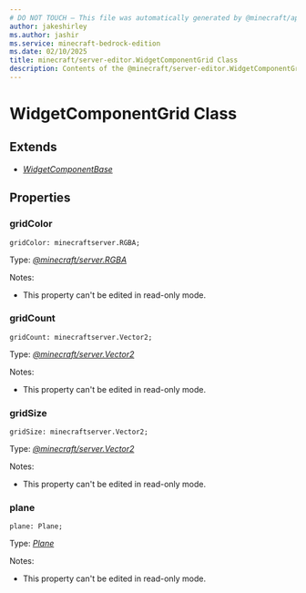 ```yaml
---
# DO NOT TOUCH — This file was automatically generated by @minecraft/api-docs-generator, to report problems file an issue at https://github.com/Mojang/minecraft-scripting-libraries
author: jakeshirley
ms.author: jashir
ms.service: minecraft-bedrock-edition
ms.date: 02/10/2025
title: minecraft/server-editor.WidgetComponentGrid Class
description: Contents of the @minecraft/server-editor.WidgetComponentGrid class.
---
```

# WidgetComponentGrid Class

## Extends
- [*WidgetComponentBase*](WidgetComponentBase.md)

## Properties

### **gridColor**
`gridColor: minecraftserver.RGBA;`

Type: [*@minecraft/server.RGBA*](../../../scriptapi/minecraft/server/RGBA.md)

Notes:
  - This property can't be edited in read-only mode.

### **gridCount**
`gridCount: minecraftserver.Vector2;`

Type: [*@minecraft/server.Vector2*](../../../scriptapi/minecraft/server/Vector2.md)

Notes:
  - This property can't be edited in read-only mode.

### **gridSize**
`gridSize: minecraftserver.Vector2;`

Type: [*@minecraft/server.Vector2*](../../../scriptapi/minecraft/server/Vector2.md)

Notes:
  - This property can't be edited in read-only mode.

### **plane**
`plane: Plane;`

Type: [*Plane*](Plane.md)

Notes:
  - This property can't be edited in read-only mode.
